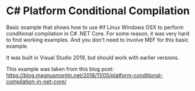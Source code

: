 # C# Platform Conditional Compilation

Basic example that shows how to use #if Linux Windows OSX to perform conditional compilation in C# .NET Core. For some
reason, it was very hard to find working examples. And you don't need to involve MEF for this basic example.

It was built in Visual Studio 2019, but should work with earlier versions.

This example was taken from this blog post: https://blog.magnusmontin.net/2018/11/05/platform-conditional-compilation-in-net-core/
